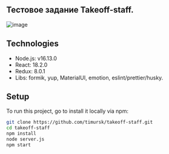## Тестовое задание Takeoff-staff.

![image](https://user-images.githubusercontent.com/86415266/184454682-53e69afc-cdda-4f48-840f-a021cfe84dca.png)

## Technologies
* Node.js: v16.13.0
* React: 18.2.0
* Redux: 8.0.1
* Libs: formik, yup, MaterialUI, emotion, eslint/prettier/husky.
	
## Setup
To run this project, go to install it locally via npm:
```sh
git clone https://github.com/timursk/takeoff-staff.git
cd takeoff-staff
npm install
node server.js
npm start
```
